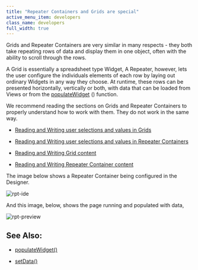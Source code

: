 ```yaml
---
title: "Repeater Containers and Grids are special"
active_menu_item: developers
class_name: developers
full_width: true
---
```



Grids and Repeater Containers are very similar in many respects - they both take repeating rows of data and display them in one object, often with the ability to scroll through the rows.

A Grid is essentially a spreadsheet type Widget, A Repeater, however, lets the user configure the individuals elements of each row by laying out ordinary Widgets in any way they choose. At runtime, these rows can be presented horizontally, vertically or both, with data that can be loaded from Views or from the [populateWidget](../../../client-api/widget-data-state-manipulation/populatewidget/) () function.

We recommend reading the sections on Grids and Repeater Containers to properly understand how to work with them. They do not work in the same way.

 - [Reading and Writing user selections and values in Grids](widget-values-reading-writing-user-entered-data/grids-repeater-containers)

 - [Reading and Writing user selections and values in Repeater Containers](widget-values-reading-writing-user-entered-data/repeater-containers)

 - [Reading and Writing Grid content](widget-content-reading-and-writing/widgetcontentgrids-repeater-containers)

 - [Reading and Writing Repeater Container content](widget-content-reading-and-writing/widgetcontentrepeater-containers)

The image below shows a Repeater Container being configured in the Designer.

![rpt-ide](/img/docs/rpt-ide.zoom68.png)

And this image, below, shows the page running and populated with data,

![rpt-preview](/img/docs/rpt-preview.zoom69.png)

## See Also:

 - [populateWidget()](../../../client-api/widget-data-state-manipulation/populatewidget/)

 - [setData()](../../../client-api/widget-data-state-manipulation/setdata)

